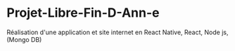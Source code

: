 # Projet-Libre-Fin-D-Ann-e
Réalisation d'une application et site internet en React Native, React, Node js, (Mongo DB)
